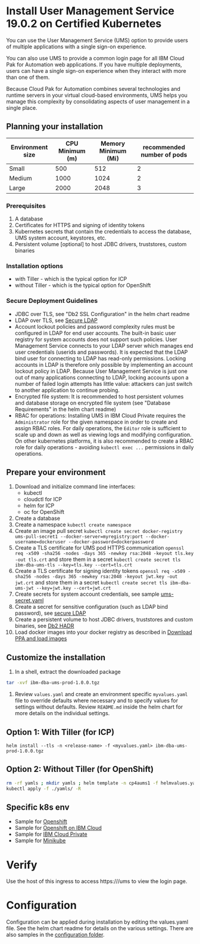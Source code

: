# Install User Management Service 19.0.2 on Certified Kubernetes
You can use the User Management Service (UMS) option to provide users of multiple applications with a single sign-on experience.

You can also use UMS to provide a common login page for all IBM Cloud Pak for Automation web applications. If you have multiple deployments, users can have a single sign-on experience when they interact with more than one of them.

Because Cloud Pak for Automation combines several technologies and runtime servers in your virtual cloud-based environments, UMS helps you manage this complexity by consolidating aspects of user management in a single place.

## Planning your installation

| Environment size | CPU Minimum (m) | Memory Minimum (Mi) | recommended number of pods |
| ---------- | ----------- | ------------------- | -------------------------- |
| Small      | 500         | 512                 | 2                          |
| Medium     | 1000        | 1024                | 2                          |
| Large      | 2000        | 2048                | 3                          |

### Prerequisites
1. A database
1. Certificates for HTTPS and signing of identity tokens
1. Kubernetes secrets that contain the credentials to access the database, UMS system account, keystores, etc.
1. Persistent volume [optional] to host JDBC drivers, truststores, custom binaries

### Installation options
* with Tiller - which is the typical option for ICP
* without Tiller - which is the typical option for OpenShift

### Secure Deployment Guidelines
* JDBC over TLS, see "Db2 SSL Configuration" in the helm chart readme
* LDAP over TLS, see [Secure LDAP](configuration/secure-ldap.md)
* Account lockout policies and password complexity rules must be configured in LDAP for end user accounts. The built-in basic user registry for system accounts does not support such policies. User Management Service connects to your LDAP server which manages end user credentials (userids and passwords). It is expected that the LDAP bind user for connecting to LDAP has read-only permissions. Locking accounts in LDAP is therefore only possible by implementing an account lockout policy in LDAP.
Because User Management Service is just one out of many applications connecting to LDAP, locking accounts upon a number of failed login attempts has little value: attackers can just switch to another application to continue probing.
* Encrypted file system: It is recommended to host persistent volumes and database storage on encrypted file system (see "Database Requirements" in the helm chart readme)
* RBAC for operations: Installing UMS in IBM Cloud Private requires the `Administrator` role for the given namespace in order to create and assign RBAC roles. For daily operations, the `Editor` role is sufficient to scale up and down as well as viewing logs and modifying configuration. On other kubernetes platforms, it is also recommended to create a RBAC role for daily operations - avoiding `kubectl exec ...` permissions in daily operations.

## Prepare your environment
1. Download and initialize command line interfaces:
    * kubectl
    * cloudctl for ICP
    * helm for ICP
    * oc for OpenShift
2. Create a database
1. Create a namespace `kubectl create namespace`
1. Create an image pull secret `kubectl create secret docker-registry ums-pull-secret1 --docker-server=myregistry:port --docker-username=dockeruser --docker-password=dockerpassword`
1. Create a TLS certificate for UMS pod HTTPS communication `openssl req -x509 -sha256 -nodes -days 365 -newkey rsa:2048 -keyout tls.key -out tls.crt` and store them in a secret `kubectl create secret tls ibm-dba-ums-tls --key=tls.key --cert=tls.crt`
1. Create a TLS certificate for signing identity tokens `openssl req -x509 -sha256 -nodes -days 365 -newkey rsa:2048 -keyout jwt.key -out jwt.crt` and store them in a secret `kubectl create secret tls ibm-dba-ums-jwt --key=jwt.key --cert=jwt.crt`
1. Create secrets for system account credentials, see sample [ums-secret.yaml](configuration/ums-secret.yaml)
1. Create a secret for sensitive configuration (such as LDAP bind password), see [secure LDAP](configuration/secure-ldap.md)
1. Create a persistent volume to host JDBC drivers, truststores and custom binaries, see [Db2 HADR](configuration/db2-hadr.md)
1. Load docker images into your docker registry as described in [Download PPA and load images](../README.md#step-2-download-a-product-package-from-ppa-and-load-the-images)

## Customize the installation
1. In a shell, extract the downloaded package
```bash
tar -xvf ibm-dba-ums-prod-1.0.0.tgz
```
1. Review `values.yaml` and create an environment specific `myvalues.yaml` file to override defaults where necessary and to specify values for settings without defaults. Review `README.md` inside the helm chart for more details on the individual settings. 

## Option 1: With Tiller (for ICP)
`helm install --tls -n <release-name> -f <myvalues.yaml> ibm-dba-ums-prod-1.0.0.tgz`

## Option 2: Without Tiller (for OpenShift)
```bash
rm -rf yamls ; mkdir yamls ; helm template -n cp4aums1 -f helmvalues.yaml ../../ibm-dba-ums-prod/ --output-dir yamls
kubectl apply -f ./yamls/ -R
```

## Specific k8s env
* Sample for [Openshift](platform/README-openshift.md)
* Sample for [Openshift on IBM Cloud](platform/README-ROKS.md)
* Sample for [IBM Cloud Private](platform/README-icp.md)
* Sample for [Minikube](platform/README-minikube.md)

# Verify
Use the host of this ingress to access https://<ums-host>/ums to view the login page. 

# Configuration
Configuration can be applied during installation by editing the values.yaml file. See the helm chart readme for details on the various settings. There are also samples in the [configuration folder](configuration).

